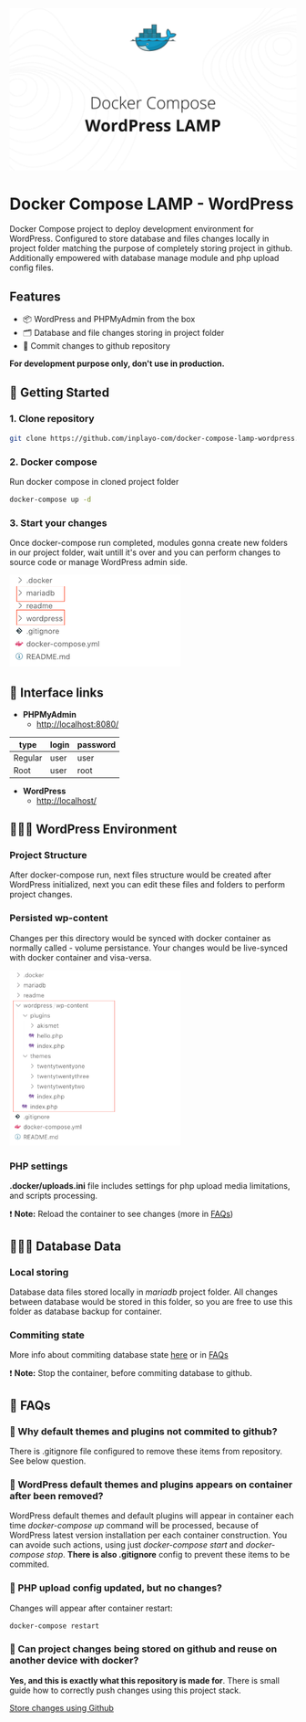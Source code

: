 ![preview.jpg](readme/preview.jpg)

# Docker Compose LAMP - WordPress

Docker Compose project to deploy development environment for WordPress. Configured to store database and files changes locally in project folder matching the purpose of completely storing project in github. Additionally empowered with database manage module and php upload config files.

## Features
- 📦 WordPress and PHPMyAdmin from the box
- 🗂️ Database and file changes storing in project folder 
- 🚀 Commit changes to github repository

**For development purpose only, don't use in production.**


## 🚀 Getting Started

### 1. Clone repository

```bash
git clone https://github.com/inplayo-com/docker-compose-lamp-wordpress.git
```

### 2. Docker compose

Run docker compose in cloned project folder

```bash
docker-compose up -d
```

### 3. Start your changes

Once docker-compose run completed, modules gonna create new folders in our project folder, wait untill it's over and you can perform changes to source code or manage WordPress admin side.

<img src="readme/install-folders-generated.png" alt="install-folders-generated.png" width="300">


## 🔗 Interface links

- __PHPMyAdmin__
  - [http://localhost:8080/](http://localhost:8080/)

| type  | login  | password |
| ------------- | ------------- | ------------- |
| Regular  | user  | user  |
| Root  | user  | root  |

- **WordPress**
    - [http://localhost/](http://localhost/)


## 🧑🏻‍💻 WordPress Environment

### Project Structure
After docker-compose run, next files structure would be created after WordPress initialized, next you can edit these files and folders to perform project changes.

### Persisted wp-content
Changes per this directory would be synced with docker container as normally called - volume persistance. Your changes would be live-synced with docker container and visa-versa.

<img src="readme/wordpress-files.png" alt="wordpress-files.png" width="300">

### PHP settings

**.docker/uploads.ini** file includes settings for php upload media limitations, and scripts processing.

❗️ **Note:** Reload the container to see changes (more in [FAQs](#🛟-faqs))

## 🧑🏻‍💻 Database Data

### Local storing

Database data files stored locally in *mariadb* project folder. 
All changes between database would be stored in this folder, so you are free to use this folder as database backup for container.

### Commiting state

More info about commiting database state [here](readme/github-store-changes.md) or in [FAQs](#🛟-faqs)

❗️ **Note:** Stop the container, before commiting database to github.


## 🛟 FAQs

### 🔷 Why default themes and plugins not commited to github?

There is .gitignore file configured to remove these items from repository. See below question.

### 🔷 WordPress default themes and plugins appears on container after been removed?

WordPress default themes and default plugins will appear in container each time *docker-compose up* command will be processed, because of WordPress latest version installation per each container construction. You can avoide such actions, using just *docker-compose start* and *docker-compose stop*. **There is also .gitignore** config to prevent these items to be commited.

### 🔷 PHP upload config updated, but no changes?

Changes will appear after container restart:
```bash
docker-compose restart
```

### 🔷 Can project changes being stored on github and reuse on another device with docker?

**Yes, and this is exactly what this repository is made for**. There is small guide how to correctly push changes using this project stack.

[Store changes using Github](readme/github-store-changes.md)